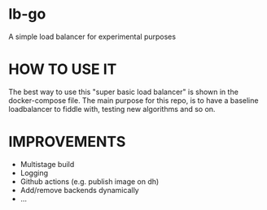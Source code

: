 # lb-go
A simple load balancer for experimental purposes

# HOW TO USE IT
The best way to use this "super basic load balancer" is shown in the docker-compose file.
The main purpose for this repo, is to have a baseline loadbalancer to fiddle with, testing new algorithms and so on.


# IMPROVEMENTS
* Multistage build
* Logging
* Github actions (e.g. publish image on dh) 
* Add/remove backends dynamically
* ... 
